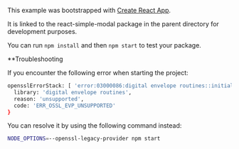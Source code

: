 This example was bootstrapped with [Create React App](https://github.com/facebook/create-react-app).

It is linked to the react-simple-modal package in the parent directory for development purposes.

You can run `npm install` and then `npm start` to test your package.

\*\*Troubleshooting

If you encounter the following error when starting the project:

```bash
opensslErrorStack: [ 'error:03000086:digital envelope routines::initialization error' ],
  library: 'digital envelope routines',
  reason: 'unsupported',
  code: 'ERR_OSSL_EVP_UNSUPPORTED'
}

```

You can resolve it by using the following command instead:

```bash
NODE_OPTIONS=--openssl-legacy-provider npm start

```
